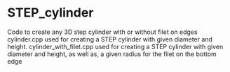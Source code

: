 # STEP_cylinder
Code to create any 3D step cylinder with or without filet on edges
cylinder.cpp used for creating a STEP cylinder with given diameter and height.
cylinder_with_filet.cpp used for creating a STEP cylinder with given diameter and height, as well as, a given radius for the filet on the bottom edge
